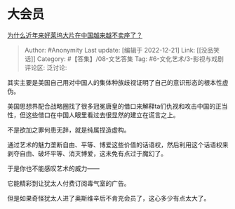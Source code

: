 # 大会员
[为什么近年来好莱坞大片在中国越来越不卖座了？](https://www.zhihu.com/question/268982964/answer/2809734831)

> Author: #Anonymity
> Last update: [编辑于 2022-12-21]
> Link: [[没品笑话]]
> Category: #【答集】/08-文艺答集
> Tag: #6-文化艺术/3-影视与戏剧
> 评论区:
> 泛讨论:

其实主要是美国自己用对中国人的集体种族歧视证明了自己的意识形态的根本性虚伪。

美国思想界配合战略圈找了很多冠冕唐皇的借口来解释ta们仇视和攻击中国的正当性，但这些借口在中国人眼里看过去很显然的建立在谎言之上。

不是欲加之罪何患无辞，就是纯属捏造虚构。

通过艺术的魅力垄断自由、平等、博爱这些价值的话语权，然后利用这个话语权来剥夺自由、破坏平等、消灭博爱，这未免有点过于魔幻了。

于是你也不能感叹艺术的威力——

它能精彩到让犹太人付费订阅毒气室的广告。

但是如果奇怪犹太人进了奥斯维辛后不肯充会员了，这心多少有点太大了。
